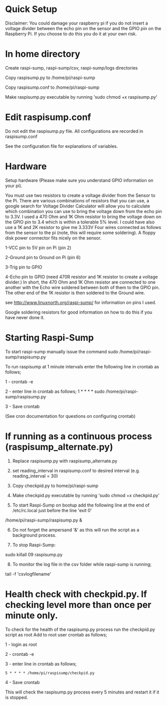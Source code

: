 Quick Setup
===========

Disclaimer: You could damage your raspberry pi if you do not insert a voltage divider between the echo pin on the sensor and the GPIO pin on the Raspberry Pi.
If you choose to do this you do it at your own risk.


In home directory
=================
Create raspi-sump, raspi-sump/csv, raspi-sump/logs directories

Copy raspisump.py to /home/pi/raspi-sump

Copy raspisump.conf to /home/pi/raspi-sump

Make raspisump.py executable by running    'sudo chmod +x raspisump.py'



Edit raspisump.conf 
====================

Do not edit the raspisump.py file.  All configurations are recorded in raspisump.conf

See the configuration file for explanations of variables.


Hardware
========

Setup hardware (Please make sure you understand GPIO information on your pi).

You must use two resistors to create a voltage divider from the Sensor to the Pi.  There are various combinations of resistors that you can use, a google search for Voltage Divider Calculator will allow you to calculate which combination you can use to bring the voltage down from the echo pin to 3.3V.  I used a 470 Ohm and 1K Ohm resistor to bring the voltage down on the GPIO pin to 3.4 which is within a tolerable 5% level. I could have also use a 1K and 2K resistor to give me 3.333V
Four wires connected as follows from the sensor to the pi (note, this will require some soldering).  A floppy disk power connector fits nicely on the sensor. 

1-VCC pin to 5V pin on Pi (pin 2)

2-Ground pin to Ground on Pi (pin 6) 

3-Trig pin to GPIO

4-Echo pin to GPIO (need 470R resistor and 1K resistor to create a voltage divider.) In short, the 470 Ohm and 1K Ohm resistor are connected to one another with the Echo wire soldered between both of them to the GPIO pin.  The other end of the 1K resistor is then soldered to the Ground wire.

see http://www.linuxnorth.org/raspi-sump/ for information on pins I used.

Google soldering resistors for good information on how to do this if you have never done it.

Starting Raspi-Sump
===================
To start raspi-sump manually issue the command    sudo /home/pi/raspi-sump/raspisump.py

To run raspisump at 1 minute intervals enter the following line in crontab as follows;

1 - crontab -e

2 - enter line in crontab as follows;
    1 * * * * sudo /home/pi/raspi-sump/raspisump.py

3 - Save crontab

(See cron documentation for questions on configuring crontab)


If running as a continuous process (raspisump_alternate.py)
===========================================================

1) Replace raspisump.py with raspisump_alternate.py

2) set reading_interval in raspisump.conf to desired interval (e.g. reading_interval = 30)

3) Copy checkpid.py to home/pi/raspi-sump

4) Make checkpid.py executable by running    'sudo chmod +x checkpid.py'

5) To start Raspi-Sump on bootup add the following line at the end of /etc/rc.local just before the line 'exit 0'

/home/pi/raspi-sump/raspisump.py &

6) Do not forget the ampersand '&' as this will run the script as a background process.

7) To stop Raspi-Sump:

sudo killall 09 raspisump.py

8) To monitor the log file in the csv folder while raspi-sump is running;

tail -f 'csvlogfilename'

Health check with checkpid.py. If checking level more than once per minute only.
================================================================================

To check for the health of the raspisump.py process run the checkpid.py script as root
Add to root user crontab as follows;

1 - login as root

2 - crontab -e

3 - enter line in crontab as follows;

    5 * * * * /home/pi/raspisump/checkpid.py

4 - Save crontab

This will check the raspisump.py process every 5 minutes and restart it if it is stopped.

